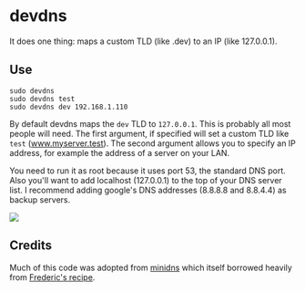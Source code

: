 devdns
==========

It does one thing: maps a custom TLD (like .dev) to an IP (like 127.0.0.1).

## Use

    sudo devdns
    sudo devdns test
    sudo devdns dev 192.168.1.110

By default devdns maps the `dev` TLD to `127.0.0.1`. This is probably all most people will need. The first argument, if specified will set a custom TLD like `test` (www.myserver.test). The second argument allows you to specify an IP address, for example the address of a server on your LAN.

You need to run it as root because it uses port 53, the standard DNS port. Also you'll want to add localhost (127.0.0.1) to the top of your DNS server list. I recommend adding google's DNS addresses (8.8.8.8 and 8.8.4.4) as backup servers.

![](http://raw.github.com/colevscode/devdns/master/dnsconfig.png)

## Credits

Much of this code was adopted from [minidns](https://code.google.com/p/minidns/) which itself borrowed heavily from [Frederic's recipe](http://code.activestate.com/recipes/491264-mini-fake-dns-server/).
